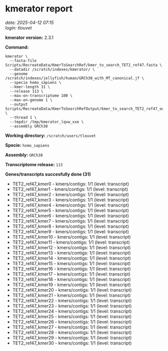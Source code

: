 # kmerator report
*date: 2025-04-12 07:15*  
*login: tlouvet*

**kmerator version:** 2.3.1

**Command:**

```
kmerator \
  --fasta-file Scripts/RecreateData/KmerToSearchRef/kmer_to_search_TET2_ref47.fasta \
  --datadir /scratch/indexes/kmerator/ \
  --genome /scratch/indexes/jellyfish/human/GRCh38_with_MT_canonical.jf \
  --specie homo_sapiens \
  --kmer-length 31 \
  --release 113 \
  --max-on-transcriptome 100 \
  --max-on-genome 1 \
  --output Scripts/RecreateData/KmerToSearchRefOutput/kmer_to_search_TET2_ref47_output \
  --thread 1 \
  --tmpdir /tmp/kmerator_lqvw_xxe \
  --assembly GRCh38
```

**Working directory:** `/scratch/users/tlouvet`

**Specie:** `homo_sapiens`

**Assembly:** `GRCh38`

**Transcriptome release:** `113`

**Genes/transcripts succesfully done (31)**

- TET2_ref47_kmer0 - kmers/contigs: 1/1 (level: transcript)
- TET2_ref47_kmer1 - kmers/contigs: 1/1 (level: transcript)
- TET2_ref47_kmer2 - kmers/contigs: 1/1 (level: transcript)
- TET2_ref47_kmer3 - kmers/contigs: 1/1 (level: transcript)
- TET2_ref47_kmer4 - kmers/contigs: 1/1 (level: transcript)
- TET2_ref47_kmer5 - kmers/contigs: 1/1 (level: transcript)
- TET2_ref47_kmer6 - kmers/contigs: 1/1 (level: transcript)
- TET2_ref47_kmer7 - kmers/contigs: 1/1 (level: transcript)
- TET2_ref47_kmer8 - kmers/contigs: 1/1 (level: transcript)
- TET2_ref47_kmer9 - kmers/contigs: 1/1 (level: transcript)
- TET2_ref47_kmer10 - kmers/contigs: 1/1 (level: transcript)
- TET2_ref47_kmer11 - kmers/contigs: 1/1 (level: transcript)
- TET2_ref47_kmer12 - kmers/contigs: 1/1 (level: transcript)
- TET2_ref47_kmer13 - kmers/contigs: 1/1 (level: transcript)
- TET2_ref47_kmer14 - kmers/contigs: 1/1 (level: transcript)
- TET2_ref47_kmer15 - kmers/contigs: 1/1 (level: transcript)
- TET2_ref47_kmer16 - kmers/contigs: 1/1 (level: transcript)
- TET2_ref47_kmer17 - kmers/contigs: 1/1 (level: transcript)
- TET2_ref47_kmer18 - kmers/contigs: 1/1 (level: transcript)
- TET2_ref47_kmer19 - kmers/contigs: 1/1 (level: transcript)
- TET2_ref47_kmer20 - kmers/contigs: 1/1 (level: transcript)
- TET2_ref47_kmer21 - kmers/contigs: 1/1 (level: transcript)
- TET2_ref47_kmer22 - kmers/contigs: 1/1 (level: transcript)
- TET2_ref47_kmer23 - kmers/contigs: 1/1 (level: transcript)
- TET2_ref47_kmer24 - kmers/contigs: 1/1 (level: transcript)
- TET2_ref47_kmer25 - kmers/contigs: 1/1 (level: transcript)
- TET2_ref47_kmer26 - kmers/contigs: 1/1 (level: transcript)
- TET2_ref47_kmer27 - kmers/contigs: 1/1 (level: transcript)
- TET2_ref47_kmer28 - kmers/contigs: 1/1 (level: transcript)
- TET2_ref47_kmer29 - kmers/contigs: 1/1 (level: transcript)
- TET2_ref47_kmer30 - kmers/contigs: 1/1 (level: transcript)
